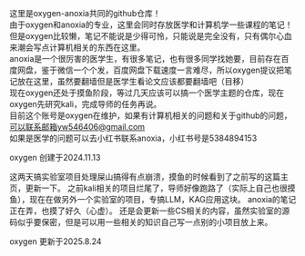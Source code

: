这里是oxygen-anoxia共同的github仓库！  
由于oxygen和anoxia的专业，这里会同时存放医学和计算机学一些课程的笔记！  
但是oxygen比较懒，笔记不能说是少得可怜，只能说是完全没有，只有偶尔心血来潮会写点计算机相关的东西在这里。  
anoxia是一个很厉害的医学生，有很多笔记，也有很多同学找她要，目前存在百度网盘，鉴于微信一个个发，百度网盘下载速度一言难尽，所以oxygen提议把笔记放在这里，虽然要翻墙但是医学生看论文应该都要翻墙吧（目移）  
现在oxygen还处于摸鱼阶段，等过几天应该可以搞一个医学主题的仓库，现在oxygen先研究kali，完成导师的任务再说。  
目前这个账号是oxygen在维护，如果有计算机相关的问题和关于github的问题，可以联系邮箱yw546406@gmail.com  
如果是医学的问题可以去小红书联系anoxia，小红书号是5384894153  

oxygen
创建于2024.11.13

这两天搞实验室项目处理屎山搞得有点崩溃，摸鱼的时候看到了之前写的这篇主页，更新一下。
之前kali相关的项目烂尾了，导师好像跑路了（实际上自己也很摸鱼），现在在做另外一个实验室的项目，专搞LLM，KAG应用这块。
anoxia的笔记正在弄，也摸了好久（心虚）。
还是会更新一些CS相关的内容，虽然实验室的源码似乎要保密，但是可以用一些相关的知识自己写一点别的小项目放上来。

oxygen
更新于2025.8.24

<!---
oxygen-anoxia/oxygen-anoxia is a ✨ special ✨ repository because its `README.md` (this file) appears on your GitHub profile.
You can click the Preview link to take a look at your changes.
--->

